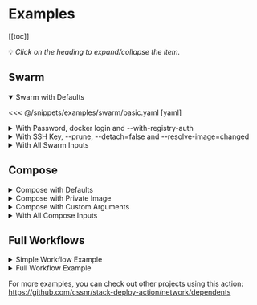 # Examples

[[toc]]

💡 _Click on the heading to expand/collapse the item._

## Swarm

<details open><summary>Swarm with Defaults</summary>

<<< @/snippets/examples/swarm/basic.yaml [yaml]

</details>
<details><summary>With Password, docker login and --with-registry-auth</summary>

<<< @/snippets/examples/swarm/registry.yaml [yaml]

</details>
<details><summary>With SSH Key, --prune, --detach=false and --resolve-image=changed</summary>

<<< @/snippets/examples/swarm/options.yaml [yaml]

</details>
<details><summary>With All Swarm Inputs</summary>

<<< @/snippets/examples/swarm/full.yaml [yaml]

</details>

## Compose

<details><summary>Compose with Defaults</summary>

<<< @/snippets/examples/compose/basic.yaml [yaml]

</details>
<details><summary>Compose with Private Image</summary>

<<< @/snippets/examples/compose/registry.yaml [yaml]

</details>
<details><summary>Compose with Custom Arguments</summary>

<<< @/snippets/examples/compose/options.yaml [yaml]

Note: these are the default arguments. If you use `args` this will override the default arguments unless they are included.
You can disable them by passing an empty string. For more details, see the compose up [docs](https://docs.docker.com/reference/cli/docker/compose/up/).

</details>
<details><summary>With All Compose Inputs</summary>

<<< @/snippets/examples/compose/full.yaml [yaml]

</details>

## Full Workflows

<details><summary>Simple Workflow Example</summary>

<<< @/snippets/examples/workflows/simple.yaml [yaml]

</details>
<details><summary>Full Workflow Example</summary>

<<< @/snippets/examples/workflows/full.yaml [yaml]

</details>

For more examples, you can check out other projects using this action:  
https://github.com/cssnr/stack-deploy-action/network/dependents

<style scoped>
summary {
    color: var(--vp-c-brand-1);
}
summary:hover {
    filter: brightness(115%);
    /*color: var(--vp-c-indigo-2);*/
    /*text-decoration: underline;*/
    /*text-decoration-thickness: 1px;*/
}
</style>
